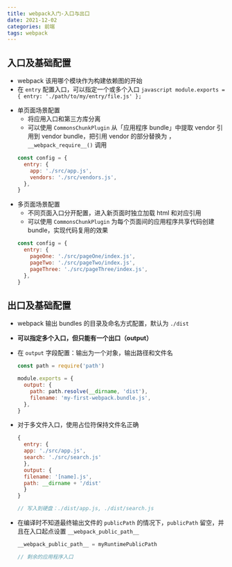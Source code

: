 ```yaml
---
title: webpack入门-入口与出口
date: 2021-12-02
categories: 前端
tags: webpack
---
```


## 入口及基础配置

- webpack 该用哪个模块作为构建依赖图的开始
- 在 `entry` 配置入口，可以指定一个或多个入口
`javascript module.exports = { entry: './path/to/my/entry/file.js' }; `
<!--more-->
- 单页面场景配置
  - 将应用入口和第三方库分离
  - 可以使用 `CommonsChunkPlugin` 从「应用程序 bundle」中提取 vendor 引用到 vendor bundle，把引用 vendor 的部分替换为 ，`__webpack_require__()` 调用
  ```javascript
  const config = {
    entry: {
      app: './src/app.js',
      vendors: './src/vendors.js',
    },
  }
  ```
- 多页面场景配置
  - 不同页面入口分开配置，进入新页面时独立加载 html 和对应引用
  - 可以使用 `CommonsChunkPlugin` 为每个页面间的应用程序共享代码创建 bundle，实现代码复用的效果
  ```javascript
  const config = {
    entry: {
      pageOne: './src/pageOne/index.js',
      pageTwo: './src/pageTwo/index.js',
      pageThree: './src/pageThree/index.js',
    },
  }
  ```

## 出口及基础配置

- webpack 输出 bundles 的目录及命名方式配置，默认为 `./dist`
- **可以指定多个入口，但只能有一个出口（output）**
- 在 `output` 字段配置：输出为一个对象，输出路径和文件名

  ```javascript
  const path = require('path')

  module.exports = {
    output: {
      path: path.resolve(__dirname, 'dist'),
      filename: 'my-first-webpack.bundle.js',
    },
  }
  ```

- 对于多文件入口，使用占位符保持文件名正确

  ```javascript
  {
    entry: {
  	app: './src/app.js',
  	search: './src/search.js'
    },
    output: {
  	filename: '[name].js',
  	path: __dirname + '/dist'
    }
  }

  // 写入到硬盘：./dist/app.js, ./dist/search.js
  ```

- 在编译时不知道最终输出文件的 `publicPath` 的情况下，`publicPath` 留空，并且在入口起点设置 `__webpack_public_path__`

  ```javascript
  __webpack_public_path__ = myRuntimePublicPath

  // 剩余的应用程序入口
  ```

